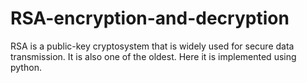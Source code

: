 # RSA-encryption-and-decryption
   RSA is a public-key cryptosystem that is widely used for secure data transmission. It is also one of the oldest.
   Here it is implemented using python.
